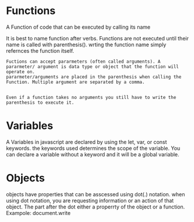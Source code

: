 # Functions
A Function of code that can be executed by calling its name

  It is best to name function after verbs. Functions are not executed until their name is called with parenthesis(). wrting the function name simply refernces the function itself.

    Fuctions can accept pararmeters (often called arguments). A pararmeter/ argument is data type or object that the function will operate on.
    pararmeter/arguments are placed in the parenthesis when calling the Function. Multiple argument are separated by a comma.


    Even if a function takes no arguments you still have to write the parenthesis to execute it.

# Variables
A Variables in javascript are declared by using the let, var, or const keywords. the keywords used determines the scope of the variable.
You can declare a variable without a keyword and it will be a global variable.

# Objects
objects have properties that can be asscessed using dot(.) notation.
when using dot notation, you are requesting information or an action of that object. The part after the dot either a properrty of the object or a function. Exampole: document.write
